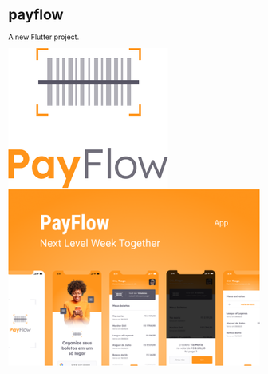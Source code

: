 # payflow

A new Flutter project.

<img src="https://github.com/Franklyn-Sancho/PayFlow/blob/main/payflow-logo.png">
<img src="https://github.com/Franklyn-Sancho/PayFlow/blob/main/capa.png">
